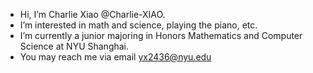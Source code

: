 - Hi, I’m Charlie Xiao @Charlie-XIAO.
- I’m interested in math and science, playing the piano, etc.
- I’m currently a junior majoring in Honors Mathematics and Computer Science at NYU Shanghai.
- You may reach me via email [yx2436@nyu.edu](yx2436@nyu.edu)

<!---
Charlie-XIAO/Charlie-XIAO is a ✨ special ✨ repository because its `README.md` (this file) appears on your GitHub profile.
You can click the Preview link to take a look at your changes.
--->
